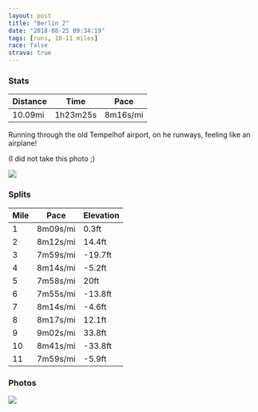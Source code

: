 ```yaml
---
layout: post
title: "Berlin 2"
date: "2018-08-25 09:34:19"
tags: [runs, 10-11 miles]
race: false
strava: true
---
```


### Stats

| Distance | Time | Pace |
|----------|------|------|
|10.09mi|1h23m25s|8m16s/mi|

Running through the old Tempelhof airport, on he runways, feeling like an airplane!

(I did not take this photo ;)

<img src='https://maps.googleapis.com/maps/api/staticmap?maptype=roadmap&path=enc:{hj_Iqz}pAc[\lh@?ePnm@LxNlNpJ|IjBv@`JbJu@yL|jAbRdI[z]jAvLrGxJnVnN~Ju@zH_G~@gHyA_cCcAmTkDyC}PnE~FrhDzKqC|EqHwB_wCy[pCgL{AoBtKnBnOiP|[oFgA~Hkm@qAsF|BgUqCqCcKz@yLaCqEfFeC{@[sGvA{NhMk^cJcAZsErBtC&key=AIzaSyC1MId7bFpkLXNAaYhBSTb8jLyiSqzbDtM&size=800x800&markers=color:yellow|label:S|52.4867,13.42905&markers=color:green|label:F|52.48553999999999,13.429300000000001'>

### Splits

| Mile | Pace | Elevation |
|------|------|-----------|
|1|8m09s/mi|0.3ft|
|2|8m12s/mi|14.4ft|
|3|7m59s/mi|-19.7ft|
|4|8m14s/mi|-5.2ft|
|5|7m58s/mi|20ft|
|6|7m55s/mi|-13.8ft|
|7|8m14s/mi|-4.6ft|
|8|8m17s/mi|12.1ft|
|9|9m02s/mi|33.8ft|
|10|8m41s/mi|-33.8ft|
|11|7m59s/mi|-5.9ft|

### Photos
<img src='https://dgtzuqphqg23d.cloudfront.net/jQ5RwjaEZ48VPVbEt3ax5-Y5Pnz7ahbgiPn9Fg5eo_s-768x512.jpg'>
